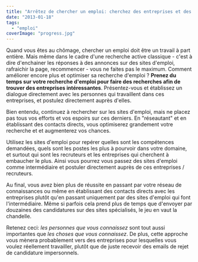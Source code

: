 ```yaml
---
title: "Arrêtez de chercher un emploi: cherchez des entreprises et des contacts"
date: "2013-01-18"
tags:
  - "emploi"
coverImage: "progress.jpg"
---
```


Quand vous êtes au chômage, chercher un emploi doit être un travail à part entière. Mais même dans le cadre d'une recherche active classique - c'est à dire d'enchainer les réponses à des annonces sur des sites d'emploi, rafraichir la page, recommencer - vous ne faites pas le maximum. Comment améliorer encore plus et optimiser sa recherche d'emploi ? **Prenez du temps sur votre recherche d'emploi pour faire des recherches afin de trouver des entreprises intéressantes**. Présentez-vous et établissez un dialogue directement avec les personnes qui travaillent dans ces entreprises, et postulez directement auprès d'elles.

Bien entendu, continuez à rechercher sur les sites d'emploi, mais ne placez pas tous vos efforts et vos espoirs sur ces derniers. En "réseautant" et en établissant des contacts directs, vous optimiserez grandement votre recherche et et augmenterez vos chances.

Utilisez les sites d'emploi pour repérer quelles sont les compétences demandées, quels sont les postes les plus à pourvoir dans votre domaine, et surtout qui sont les recruteurs et les entreprises qui cherchent à embaucher le plus. Ainsi vous pourrez vous passez des sites d'emploi comme intermédiaire et postuler directement auprès de ces entreprises / recruteurs.

Au final, vous avez bien plus de réussite en passant par votre réseau de connaissances ou même en établissant des contacts directs avec les entreprises plutôt qu'en passant uniquement par des sites d'emploi qui font l'intermédiaire. Même si parfois cela prend plus de temps que d'envoyer par douzaines des candidatures sur des sites spécialisés, le jeu en vaut la chandelle.

Retenez ceci: _les personnes que vous connaissez_ sont tout aussi importantes que _les choses que vous connaissez_. De plus, cette approche vous mènera probablement vers des entreprises pour lesquelles vous voulez réellement travailler, plutôt que de juste recevoir des emails de rejet de candidature impersonnels.
